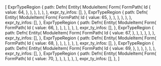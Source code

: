 [
    ExprTypeRegion {
        path: Defn(
            Entity(
                ModuleItem(
                    Form(
                        FormPath(
                            Id {
                                value: 64,
                            },
                        ),
                    ),
                ),
            ),
        ),
        expr_ty_infos: [],
    },
    ExprTypeRegion {
        path: Defn(
            Entity(
                ModuleItem(
                    Form(
                        FormPath(
                            Id {
                                value: 65,
                            },
                        ),
                    ),
                ),
            ),
        ),
        expr_ty_infos: [],
    },
    ExprTypeRegion {
        path: Defn(
            Entity(
                ModuleItem(
                    Form(
                        FormPath(
                            Id {
                                value: 66,
                            },
                        ),
                    ),
                ),
            ),
        ),
        expr_ty_infos: [],
    },
    ExprTypeRegion {
        path: Defn(
            Entity(
                ModuleItem(
                    Form(
                        FormPath(
                            Id {
                                value: 67,
                            },
                        ),
                    ),
                ),
            ),
        ),
        expr_ty_infos: [],
    },
    ExprTypeRegion {
        path: Defn(
            Entity(
                ModuleItem(
                    Form(
                        FormPath(
                            Id {
                                value: 68,
                            },
                        ),
                    ),
                ),
            ),
        ),
        expr_ty_infos: [],
    },
    ExprTypeRegion {
        path: Defn(
            Entity(
                ModuleItem(
                    Form(
                        FormPath(
                            Id {
                                value: 69,
                            },
                        ),
                    ),
                ),
            ),
        ),
        expr_ty_infos: [],
    },
    ExprTypeRegion {
        path: Defn(
            Entity(
                ModuleItem(
                    Form(
                        FormPath(
                            Id {
                                value: 70,
                            },
                        ),
                    ),
                ),
            ),
        ),
        expr_ty_infos: [],
    },
]